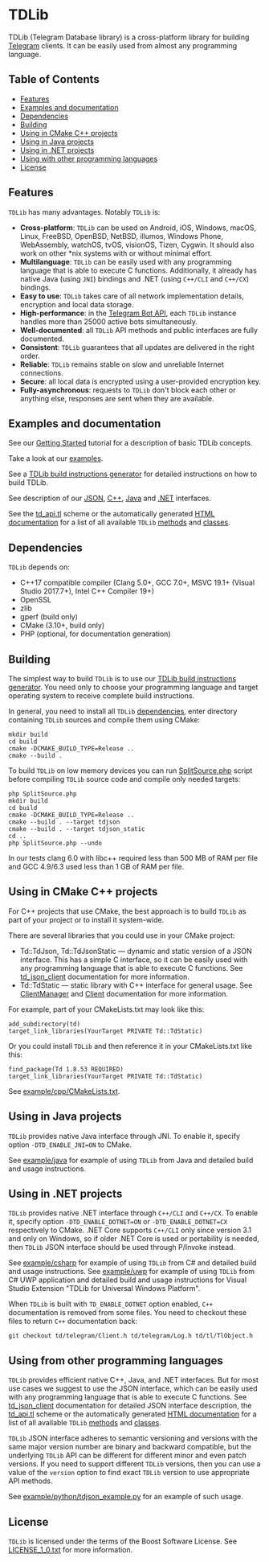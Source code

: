 # TDLib

TDLib (Telegram Database library) is a cross-platform library for building [Telegram](https://telegram.org) clients. It can be easily used from almost any programming language.

## Table of Contents
- [Features](#features)
- [Examples and documentation](#usage)
- [Dependencies](#dependencies)
- [Building](#building)
- [Using in CMake C++ projects](#using-cxx)
- [Using in Java projects](#using-java)
- [Using in .NET projects](#using-dotnet)
- [Using with other programming languages](#using-json)
- [License](#license)

<a name="features"></a>
## Features

`TDLib` has many advantages. Notably `TDLib` is:

* **Cross-platform**: `TDLib` can be used on Android, iOS, Windows, macOS, Linux, FreeBSD, OpenBSD, NetBSD, illumos, Windows Phone, WebAssembly, watchOS, tvOS, visionOS, Tizen, Cygwin. It should also work on other *nix systems with or without minimal effort.
* **Multilanguage**: `TDLib` can be easily used with any programming language that is able to execute C functions. Additionally, it already has native Java (using `JNI`) bindings and .NET (using `C++/CLI` and `C++/CX`) bindings.
* **Easy to use**: `TDLib` takes care of all network implementation details, encryption and local data storage.
* **High-performance**: in the [Telegram Bot API](https://core.telegram.org/bots/api), each `TDLib` instance handles more than 25000 active bots simultaneously.
* **Well-documented**: all `TDLib` API methods and public interfaces are fully documented.
* **Consistent**: `TDLib` guarantees that all updates are delivered in the right order.
* **Reliable**: `TDLib` remains stable on slow and unreliable Internet connections.
* **Secure**: all local data is encrypted using a user-provided encryption key.
* **Fully-asynchronous**: requests to `TDLib` don't block each other or anything else, responses are sent when they are available.

<a name="usage"></a>
## Examples and documentation
See our [Getting Started](https://core.telegram.org/tdlib/getting-started) tutorial for a description of basic TDLib concepts.

Take a look at our [examples](https://github.com/tdlib/td/blob/master/example/README.md#tdlib-usage-and-build-examples).

See a [TDLib build instructions generator](https://tdlib.github.io/td/build.html) for detailed instructions on how to build TDLib.

See description of our [JSON](#using-json), [C++](#using-cxx), [Java](#using-java) and [.NET](#using-dotnet) interfaces.

See the [td_api.tl](https://github.com/tdlib/td/blob/master/td/generate/scheme/td_api.tl) scheme or the automatically generated [HTML documentation](https://core.telegram.org/tdlib/docs/td__api_8h.html)
for a list of all available `TDLib` [methods](https://core.telegram.org/tdlib/docs/classtd_1_1td__api_1_1_function.html) and [classes](https://core.telegram.org/tdlib/docs/classtd_1_1td__api_1_1_object.html).

<a name="dependencies"></a>
## Dependencies
`TDLib` depends on:

* C++17 compatible compiler (Clang 5.0+, GCC 7.0+, MSVC 19.1+ (Visual Studio 2017.7+), Intel C++ Compiler 19+)
* OpenSSL
* zlib
* gperf (build only)
* CMake (3.10+, build only)
* PHP (optional, for documentation generation)

<a name="building"></a>
## Building

The simplest way to build `TDLib` is to use our [TDLib build instructions generator](https://tdlib.github.io/td/build.html).
You need only to choose your programming language and target operating system to receive complete build instructions.

In general, you need to install all `TDLib` [dependencies](#dependencies), enter directory containing `TDLib` sources and compile them using CMake:

```
mkdir build
cd build
cmake -DCMAKE_BUILD_TYPE=Release ..
cmake --build .
```

To build `TDLib` on low memory devices you can run [SplitSource.php](https://github.com/tdlib/td/blob/master/SplitSource.php) script
before compiling `TDLib` source code and compile only needed targets:
```
php SplitSource.php
mkdir build
cd build
cmake -DCMAKE_BUILD_TYPE=Release ..
cmake --build . --target tdjson
cmake --build . --target tdjson_static
cd ..
php SplitSource.php --undo
```
In our tests clang 6.0 with libc++ required less than 500 MB of RAM per file and GCC 4.9/6.3 used less than 1 GB of RAM per file.

<a name="using-cxx"></a>
## Using in CMake C++ projects
For C++ projects that use CMake, the best approach is to build `TDLib` as part of your project or to install it system-wide.

There are several libraries that you could use in your CMake project:

* Td::TdJson, Td::TdJsonStatic — dynamic and static version of a JSON interface. This has a simple C interface, so it can be easily used with any programming language that is able to execute C functions.
  See [td_json_client](https://core.telegram.org/tdlib/docs/td__json__client_8h.html) documentation for more information.
* Td::TdStatic — static library with C++ interface for general usage.
  See [ClientManager](https://core.telegram.org/tdlib/docs/classtd_1_1_client_manager.html) and [Client](https://core.telegram.org/tdlib/docs/classtd_1_1_client.html) documentation for more information.

For example, part of your CMakeLists.txt may look like this:
```
add_subdirectory(td)
target_link_libraries(YourTarget PRIVATE Td::TdStatic)
```

Or you could install `TDLib` and then reference it in your CMakeLists.txt like this:
```
find_package(Td 1.8.53 REQUIRED)
target_link_libraries(YourTarget PRIVATE Td::TdStatic)
```
See [example/cpp/CMakeLists.txt](https://github.com/tdlib/td/blob/master/example/cpp/CMakeLists.txt).

<a name="using-java"></a>
## Using in Java projects
`TDLib` provides native Java interface through JNI. To enable it, specify option `-DTD_ENABLE_JNI=ON` to CMake.

See [example/java](https://github.com/tdlib/td/tree/master/example/java) for example of using `TDLib` from Java and detailed build and usage instructions.

<a name="using-dotnet"></a>
## Using in .NET projects
`TDLib` provides native .NET interface through `C++/CLI` and `C++/CX`. To enable it, specify option `-DTD_ENABLE_DOTNET=ON` or `-DTD_ENABLE_DOTNET=CX` respectively to CMake.
.NET Core supports `C++/CLI` only since version 3.1 and only on Windows, so if older .NET Core is used or portability is needed, then `TDLib` JSON interface should be used through P/Invoke instead.

See [example/csharp](https://github.com/tdlib/td/tree/master/example/csharp) for example of using `TDLib` from C# and detailed build and usage instructions.
See [example/uwp](https://github.com/tdlib/td/tree/master/example/uwp) for example of using `TDLib` from C# UWP application and detailed build and usage instructions for Visual Studio Extension "TDLib for Universal Windows Platform".

When `TDLib` is built with `TD_ENABLE_DOTNET` option enabled, `C++` documentation is removed from some files. You need to checkout these files to return `C++` documentation back:
```
git checkout td/telegram/Client.h td/telegram/Log.h td/tl/TlObject.h
```

<a name="using-json"></a>
## Using from other programming languages
`TDLib` provides efficient native C++, Java, and .NET interfaces.
But for most use cases we suggest to use the JSON interface, which can be easily used with any programming language that is able to execute C functions.
See [td_json_client](https://core.telegram.org/tdlib/docs/td__json__client_8h.html) documentation for detailed JSON interface description,
the [td_api.tl](https://github.com/tdlib/td/blob/master/td/generate/scheme/td_api.tl) scheme or the automatically generated [HTML documentation](https://core.telegram.org/tdlib/docs/td__api_8h.html) for a list of
all available `TDLib` [methods](https://core.telegram.org/tdlib/docs/classtd_1_1td__api_1_1_function.html) and [classes](https://core.telegram.org/tdlib/docs/classtd_1_1td__api_1_1_object.html).

`TDLib` JSON interface adheres to semantic versioning and versions with the same major version number are binary and backward compatible, but the underlying `TDLib` API can be different for different minor and even patch versions.
If you need to support different `TDLib` versions, then you can use a value of the `version` option to find exact `TDLib` version to use appropriate API methods.

See [example/python/tdjson_example.py](https://github.com/tdlib/td/blob/master/example/python/tdjson_example.py) for an example of such usage.

<a name="license"></a>
## License
`TDLib` is licensed under the terms of the Boost Software License. See [LICENSE_1_0.txt](http://www.boost.org/LICENSE_1_0.txt) for more information.
